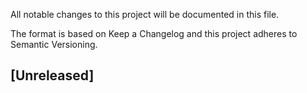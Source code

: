 All notable changes to this project will be documented in this file.

The format is based on Keep a Changelog and this project adheres to Semantic Versioning.

## [Unreleased]


